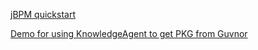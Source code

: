 
[jBPM quickstart](https://github.com/kylinsoong/jBPM-Drools-Example/blob/master/jbpm/jbpm-quickstarts.asciidoc)

[Demo for using KnowledgeAgent to get PKG from Guvnor](https://community.jboss.org/wiki/DemoForUsingKnowledgeAgentToGetPKGFromGuvnor)
